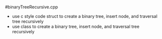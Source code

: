 #binaryTreeRecursive.cpp
* use c style code struct to create a binary tree, insert node, and traversal tree recursively
* use class to create a binary tree, insert node, and traversal tree recursively
